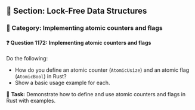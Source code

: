 ## 📘 Section: Lock-Free Data Structures
### 🔹 Category: Implementing atomic counters and flags
#### ❓ Question 1172: Implementing atomic counters and flags

Do the following:

- How do you define an atomic counter (`AtomicUsize`) and an atomic flag (`AtomicBool`) in Rust?
- Show a basic usage example for each.

🔧 **Task:** Demonstrate how to define and use atomic counters and flags in Rust with examples.
